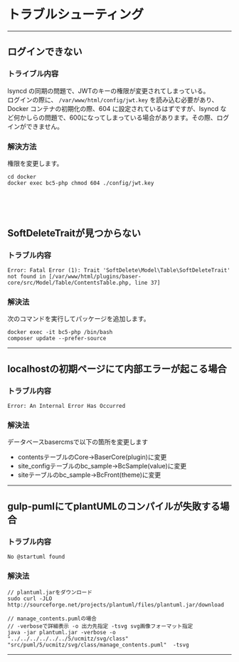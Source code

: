 # トラブルシューティング

---
## ログインできない

### トライブル内容
lsyncd の同期の問題で、JWTのキーの権限が変更されてしまっている。  
ログインの際に、 `/var/www/html/config/jwt.key` を読み込む必要があり、 Docker コンテナの初期化の際、604 に設定されているはずですが、lsyncd など何かしらの問題で、600になってしまっている場合があります。その際、ログインができません。

### 解決方法
権限を変更します。
```
cd docker
docker exec bc5-php chmod 604 ./config/jwt.key
```

　
---
## SoftDeleteTraitが見つからない

### トラブル内容

```
Error: Fatal Error (1): Trait 'SoftDelete\Model\Table\SoftDeleteTrait' not found in [/var/www/html/plugins/baser-core/src/Model/Table/ContentsTable.php, line 37]
```
### 解決法

次のコマンドを実行してパッケージを追加します。
```
docker exec -it bc5-php /bin/bash
composer update --prefer-source
```

---
## localhostの初期ページにて内部エラーが起こる場合

### トラブル内容

```
Error: An Internal Error Has Occurred
```
### 解決法

データベースbasercmsで以下の箇所を変更します
- contentsテーブルのCore→BaserCore(plugin)に変更
- site_configテーブルのbc_sample→BcSample(value)に変更
- siteテーブルのbc_sample→BcFront(theme)に変更

---

## gulp-pumlにてplantUMLのコンパイルが失敗する場合

### トラブル内容

```
No @startuml found
```
### 解決法

```
// plantuml.jarをダウンロード
sudo curl -JLO http://sourceforge.net/projects/plantuml/files/plantuml.jar/download

// manage_contents.pumlの場合
// -verboseで詳細表示 -o 出力先指定 -tsvg svg画像フォーマット指定
java -jar plantuml.jar -verbose -o "../../../../../../5/ucmitz/svg/class"  "src/puml/5/ucmitz/svg/class/manage_contents.puml"  -tsvg 
```

---
